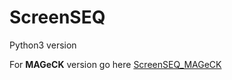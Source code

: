 # ScreenSEQ

Python3 version

For **MAGeCK** version go here [ScreenSEQ_MAGeCK](https://github.com/soccin/ScreenSEQ_MAGeCK)
